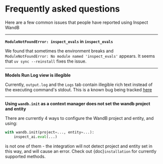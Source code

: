 # Frequently asked questions

Here are a few common issues that people have reported using Inspect WandB

---

__`ModuleNotFoundError: inspect_evals` in `inspect_evals`__

We found that sometimes the environment breaks and `ModuleNotFoundError: No module named 'inspect_evals'` appears. It seems that `uv sync --reinstall` fixes the issue.

---

__Models Run Log view is illegible__

Currently, `output.log` and the `Logs` tab contain illegible rich text instead of the executing command's stdout. This is a known bug being tracked [here](https://github.com/DanielPolatajko/inspect_wandb/issues/60)

---

__Using `wandb.init` as a context manager does not set the wandb project and entity__

There are currently 4 ways to configure the WandB project and entity, and using:

```python
with wandb.init(project=..., entity=...):
    inspect_ai.eval(...)
```

is not one of them - the integration will not detect project and entity set in this way, and will cause an error. Check out {doc}`installation` for currently supported methods.
